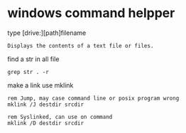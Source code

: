 # windows command helpper

type [drive:][path]filename
```
Displays the contents of a text file or files.
```

find a str in all file
```
grep str . -r
```

make a link use mklink
```
rem Jump, may case command line or posix program wrong
mklink /J destdir srcdir

rem Syslinked, can use on command
mklink /D destdir srcdir
```
